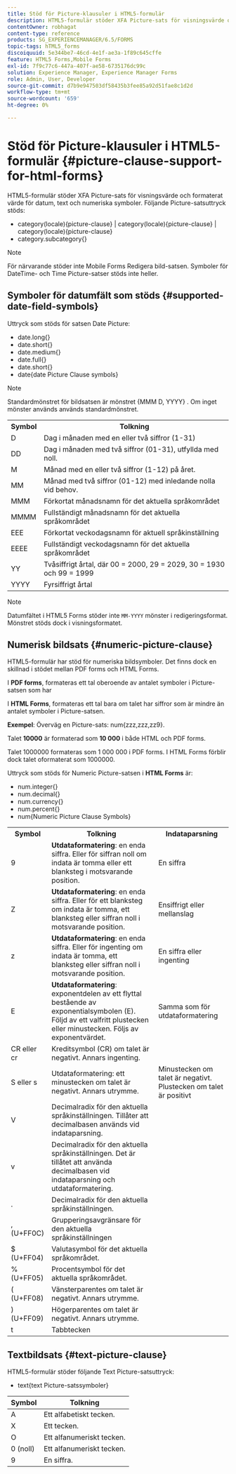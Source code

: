 ```yaml
---
title: Stöd för Picture-klausuler i HTML5-formulär
description: HTML5-formulär stöder XFA Picture-sats för visningsvärde och formaterat värde för datum, text och numeriska symboler.
contentOwner: robhagat
content-type: reference
products: SG_EXPERIENCEMANAGER/6.5/FORMS
topic-tags: hTML5_forms
discoiquuid: 5e344be7-46cd-4e1f-ae3a-1f89c645cffe
feature: HTML5 Forms,Mobile Forms
exl-id: 7f9c77c6-447a-407f-ae58-6735176dc99c
solution: Experience Manager, Experience Manager Forms
role: Admin, User, Developer
source-git-commit: d7b9e947503df58435b3fee85a92d51fae8c1d2d
workflow-type: tm+mt
source-wordcount: '659'
ht-degree: 0%

---
```


# Stöd för Picture-klausuler i HTML5-formulär {#picture-clause-support-for-html-forms}

HTML5-formulär stöder XFA Picture-sats för visningsvärde och formaterat värde för datum, text och numeriska symboler. Följande Picture-satsuttryck stöds:

* category(locale){picture-clause} | category(locale){picture-clause} | category(locale){picture-clause}
* category.subcategory{}

>[!NOTE]
>
>För närvarande stöder inte Mobile Forms Redigera bild-satsen. Symboler för DateTime- och Time Picture-satser stöds inte heller.

## Symboler för datumfält som stöds {#supported-date-field-symbols}

Uttryck som stöds för satsen Date Picture:

* date.long{}
* date.short{}
* date.medium{}
* date.full{}
* date.short{}
* date{date Picture Clause symbols}

>[!NOTE]
>
>Standardmönstret för bildsatsen är mönstret {MMM D, YYYY} . Om inget mönster används används standardmönstret.

<table>
 <tbody>
  <tr>
   <th><strong>Symbol</strong></th>
   <th>Tolkning</th>
  </tr>
  <tr>
   <td>D</td>
   <td>Dag i månaden med en eller två siffror (1-31)</td>
  </tr>
  <tr>
   <td>DD</td>
   <td>Dag i månaden med två siffror (01-31), utfyllda med noll.<br /> </td>
  </tr>
  <tr>
   <td>M</td>
   <td>Månad med en eller två siffror (1-12) på året.<br /> </td>
  </tr>
  <tr>
   <td>MM</td>
   <td>Månad med två siffror (01-12) med inledande nolla vid behov.<br /> </td>
  </tr>
  <tr>
   <td>MMM</td>
   <td>Förkortat månadsnamn för det aktuella språkområdet<br /> </td>
  </tr>
  <tr>
   <td>MMMM</td>
   <td>Fullständigt månadsnamn för det aktuella språkområdet<br /> </td>
  </tr>
  <tr>
   <td>EEE</td>
   <td>Förkortat veckodagsnamn för aktuell språkinställning<br /> </td>
  </tr>
  <tr>
   <td>EEEE</td>
   <td>Fullständigt veckodagsnamn för det aktuella språkområdet<br /> </td>
  </tr>
  <tr>
   <td>YY</td>
   <td>Tvåsiffrigt årtal, där 00 = 2000, 29 = 2029, 30 = 1930 och 99 = 1999<br /> </td>
  </tr>
  <tr>
   <td>YYYY</td>
   <td>Fyrsiffrigt årtal<br /> </td>
  </tr>
 </tbody>
</table>

>[!NOTE]
>
> Datumfältet i HTML5 Forms stöder inte `MM-YYYY` mönster i redigeringsformat. Mönstret stöds dock i visningsformatet.

## Numerisk bildsats {#numeric-picture-clause}

HTML5-formulär har stöd för numeriska bildsymboler. Det finns dock en skillnad i stödet mellan PDF forms och HTML Forms.

I **PDF forms**, formateras ett tal oberoende av antalet symboler i Picture-satsen som har

I **HTML Forms**, formateras ett tal bara om talet har siffror som är mindre än antalet symboler i Picture-satsen.

**Exempel**: Överväg en Picture-sats: num{zzz,zzz,zz9}.

Talet **10000** är formaterad som **10 000** i både HTML och PDF forms.

Talet 1000000 formateras som 1 000 000 i PDF forms. I HTML Forms förblir dock talet oformaterat som 1000000.

Uttryck som stöds för Numeric Picture-satsen i **HTML Forms** är:

* num.integer{}
* num.decimal{}
* num.currency{}
* num.percent{}
* num{Numeric Picture Clause Symbols}

<table>
 <tbody>
  <tr>
   <th><strong>Symbol</strong></th>
   <th><strong>Tolkning</strong></th>
   <th>Indataparsning</th>
  </tr>
  <tr>
   <td>9</td>
   <td><strong>Utdataformatering</strong>: en enda siffra. Eller för siffran noll om indata är tomma eller ett blanksteg i motsvarande position.<br /> </td>
   <td>En siffra</td>
  </tr>
  <tr>
   <td>Z</td>
   <td><strong>Utdataformatering</strong>: en enda siffra. Eller för ett blanksteg om indata är tomma, ett blanksteg eller siffran noll i motsvarande position.<br /> </td>
   <td>Ensiffrigt eller mellanslag</td>
  </tr>
  <tr>
   <td>z</td>
   <td><strong>Utdataformatering</strong>: en enda siffra. Eller för ingenting om indata är tomma, ett blanksteg eller siffran noll i motsvarande position.<br /> </td>
   <td>En siffra eller ingenting</td>
  </tr>
  <tr>
   <td>E</td>
   <td><strong>Utdataformatering</strong>: exponentdelen av ett flyttal bestående av exponentialsymbolen (E). Följd av ett valfritt plustecken eller minustecken. Följs av exponentvärdet.<br /> </td>
   <td>Samma som för utdataformatering</td>
  </tr>
  <tr>
   <td>CR eller cr<br /> </td>
   <td>Kreditsymbol (CR) om talet är negativt. Annars ingenting.</td>
   <td><br type="_moz" /> </td>
  </tr>
  <tr>
   <td>S eller s<br /> </td>
   <td>Utdataformatering: ett minustecken om talet är negativt. Annars utrymme.<br /> </td>
   <td>Minustecken om talet är negativt. Plustecken om talet är positivt</td>
  </tr>
  <tr>
   <td>V</td>
   <td>Decimalradix för den aktuella språkinställningen. Tillåter att decimalbasen används vid indataparsning.</td>
   <td><br type="_moz" /> </td>
  </tr>
  <tr>
   <td>v</td>
   <td>Decimalradix för den aktuella språkinställningen. Det är tillåtet att använda decimalbasen vid indataparsning och utdataformatering.</td>
   <td><br type="_moz" /> </td>
  </tr>
  <tr>
   <td>.</td>
   <td>Decimalradix för den aktuella språkinställningen.</td>
   <td><br type="_moz" /> </td>
  </tr>
  <tr>
   <td>, (U+FF0C)</td>
   <td>Grupperingsavgränsare för den aktuella språkinställningen</td>
   <td><br type="_moz" /> </td>
  </tr>
  <tr>
   <td>$ (U+FF04)</td>
   <td>Valutasymbol för det aktuella språkområdet.</td>
   <td><br type="_moz" /> </td>
  </tr>
  <tr>
   <td>% (U+FF05)</td>
   <td>Procentsymbol för det aktuella språkområdet.</td>
   <td><br type="_moz" /> </td>
  </tr>
  <tr>
   <td>( (U+FF08)</td>
   <td>Vänsterparentes om talet är negativt. Annars utrymme.</td>
   <td><br type="_moz" /> </td>
  </tr>
  <tr>
   <td>) (U+FF09)</td>
   <td>Högerparentes om talet är negativt. Annars utrymme.</td>
   <td><br type="_moz" /> </td>
  </tr>
  <tr>
   <td>t</td>
   <td>Tabbtecken</td>
   <td><br type="_moz" /> </td>
  </tr>
 </tbody>
</table>

## Textbildsats {#text-picture-clause}

HTML5-formulär stöder följande Text Picture-satsuttryck:

* text{text Picture-satssymboler}

| **Symbol** | **Tolkning** |
|---|---|
| A | Ett alfabetiskt tecken. |
| X | Ett tecken. |
| O | Ett alfanumeriskt tecken. |
| 0 (noll) | Ett alfanumeriskt tecken. |
| 9 | En siffra. |
